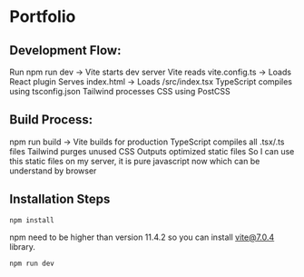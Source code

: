 # Portfolio

## Development Flow:
Run npm run dev → Vite starts dev server
Vite reads vite.config.ts → Loads React plugin
Serves index.html → Loads /src/index.tsx
TypeScript compiles using tsconfig.json
Tailwind processes CSS using PostCSS

## Build Process:
npm run build → Vite builds for production
TypeScript compiles all .tsx/.ts files
Tailwind purges unused CSS
Outputs optimized static files
So I can use this static files on my server, it is pure javascript now which can be understand by browser

## Installation Steps

```
npm install
```
npm need to be higher than version 11.4.2 so you can install vite@7.0.4 library.

```
npm run dev
```
